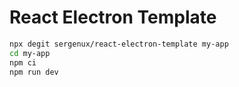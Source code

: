 # React Electron Template

```bash
npx degit sergenux/react-electron-template my-app
cd my-app
npm ci
npm run dev
```
